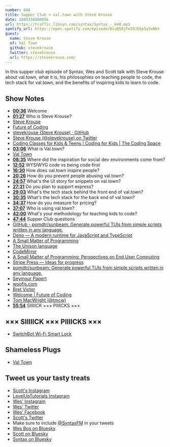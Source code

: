 ```yaml
---
number: 640
title: Supper Club × val.town with Steve Krouse
date: 1689336000056
url: https://traffic.libsyn.com/syntax/Syntax_-_640.mp3
spotify_url: https://open.spotify.com/episode/0iuB59jFe59JEkp5ySeNKt
guest:
  name: Steve Krouse
  of: Val Town
  github: stevekrouse
  twitter: stevekrouse
  url: https://stevekrouse.com/
---
```


In this supper club episode of Syntax, Wes and Scott talk with Steve Krouse about val.town, what it is, his philosophies on teaching people to code, the tech stack for val.town, and the benefits of inspiring kids to learn to code.

## Show Notes

- **[00:36](#t=00:36)** Welcome
- **[01:27](#t=01:27)** Who is Steve Krouse?
- [Steve Krouse](https://stevekrouse.com/)
- [Future of Coding](https://futureofcoding.org/)
- [stevekrouse (Steve Krouse) · GitHub](https://github.com/stevekrouse)
- [Steve Krouse (@stevekrouse) on Twitter](https://twitter.com/stevekrouse)
- [Coding Classes for Kids & Teens | Coding for Kids | The Coding Space](https://www.thecodingspace.com/)
- **[03:06](#t=03:06)** What is Val.town?
- [Val Town](https://www.val.town/pricing)
- **[08:35](#t=08:35)** Where did the inspiration for social dev environments come from?
- **[12:52](#t=12:52)** WYSIWYG code vs being code first
- **[16:30](#t=16:30)** How does val.town inspire people?
- **[20:26](#t=20:26)** How do you prevent people abusing val.town?
- **[24:57](#t=24:57)** What's the UI story for snippets on val.town?
- **[27:31](#t=27:31)** Do you plan to support express?
- **[29:03](#t=29:03)** What's the tech stack behind the front end of val.town?
- **[30:35](#t=30:35)** What's the tech stack for the back end of val.town?
- **[34:37](#t=34:37)** How do you measure for pricing?
- **[37:07](#t=37:07)** Who is using val.town?
- **[42:00](#t=42:00)** What's your methodology for teaching kids to code?
- **[47:44](#t=47:44)** Supper Club questions
- [GitHub - pomdtr/sunbeam: Generate powerful TUIs from simple scripts written in any language.](https://github.com/pomdtr/sunbeam)
- [Deno — A modern runtime for JavaScript and TypeScript](https://deno.land/)
- [A Small Matter of Programming](https://mitpress.mit.edu/9780262140539/a-small-matter-of-programming/)
- [The Unison language](https://www.unison-lang.org/)
- [CodeMirror](https://codemirror.net/)
- [A Small Matter of Programming: Perspectives on End User Computing](https://www.amazon.ca/s?k=A+Small+Matter+of+Programming:+Perspectives+on+End+User+Computing&linkCode=gs3&linkId=a4276584f94c53442569757002ff7fe2&tag=isi777-20)
- [Stripe Press — Ideas for progress](https://press.stripe.com/)
- [pomdtr/sunbeam: Generate powerful TUIs from simple scripts written in any language.](https://github.com/pomdtr/sunbeam)
- [Seymour Papert](https://en.wikipedia.org/wiki/Seymour_Papert)
- [woofjs.com](https://woofjs.com/)
- [Bret Victor](https://en.wikipedia.org/wiki/Bret_Victor)
- [Welcome | Future of Coding](https://futureofcoding.org/)
- [Tom MacWright (@tmcw)](https://twitter.com/tmcw)
- **[55:54](#t=55:54)** SIIIIICK ××× PIIIICKS ×××

## ××× SIIIIICK ××× PIIIICKS ×××

- [SwitchBot Wi-Fi Smart Lock](https://www.amazon.ca/dp/B0B155T8QM?crid=1QGM6LSDYF8IR&keywords=switchbot+lock&sprefix=switchbot+loc,aps,116&language=en_US&sr=8-4&linkCode=gs2&linkId=9da52a90625d3d2fabe94ba5cfef40bf&tag=isi777-20)

## Shameless Plugs

- [Val Town](https://www.val.town/)

## Tweet us your tasty treats

- [Scott's Instagram](https://www.instagram.com/stolinski/)
- [LevelUpTutorials Instagram](https://www.instagram.com/LevelUpTutorials/)
- [Wes' Instagram](https://www.instagram.com/wesbos/)
- [Wes' Twitter](https://twitter.com/wesbos)
- [Wes' Facebook](https://www.facebook.com/wesbos.developer)
- [Scott's Twitter](https://twitter.com/stolinski)
- Make sure to include [@SyntaxFM](https://twitter.com/SyntaxFM) in your tweets
- [Wes Bos on Bluesky](https://bsky.app/profile/wesbos.com)
- [Scott on Bluesky](https://bsky.app/profile/tolin.ski)
- [Syntax on Bluesky](https://bsky.app/profile/syntax.fm)
